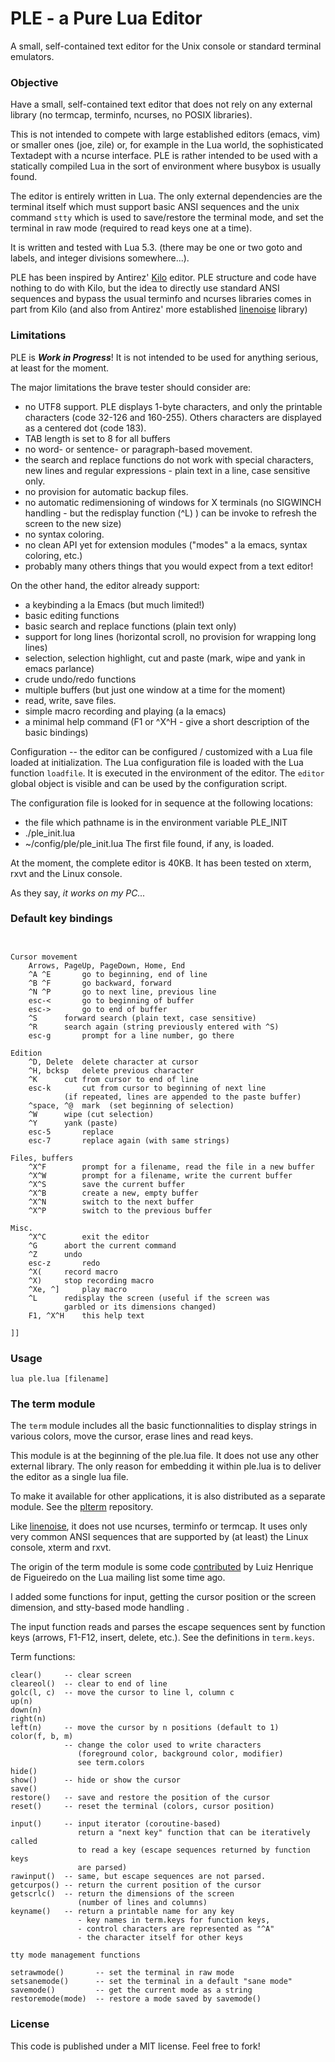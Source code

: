 # PLE - a  Pure Lua Editor

A small, self-contained text editor for the Unix console or standard terminal emulators. 

### Objective

Have a small, self-contained text editor that does not rely on any external library (no termcap, terminfo, ncurses, no POSIX libraries).

This is not intended to compete with large established editors (emacs, vim) or smaller ones (joe, zile) or, for example in the Lua world, the sophisticated Textadept with a ncurse interface.  PLE is rather intended to be used with a statically compiled Lua in the sort of environment where busybox is usually found.

The editor is entirely written in Lua.  The only external dependencies are the terminal itself which must support basic ANSI sequences and the unix command `stty` which is used to save/restore the terminal mode, and set the terminal in raw mode (required to read keys one at a time).

It is written and tested with Lua 5.3. (there may be one or two goto and labels, and integer divisions somewhere...).  

PLE has been inspired by Antirez' [Kilo](https://github.com/antirez/kilo) editor. PLE structure and code have nothing to do with Kilo, but the idea to directly use standard ANSI sequences and bypass the usual terminfo and ncurses libraries comes in part from Kilo (and also from Antirez' more established [linenoise](https://github.com/antirez/linenoise) library)

### Limitations

PLE is ***Work in Progress***! It is not intended to be used for anything serious, at least for the moment.

The major limitations the brave tester should consider are:
- no UTF8 support. PLE displays 1-byte characters, and only the printable characters (code 32-126 and 160-255). Others characters are displayed as a centered dot (code 183).
- TAB length is set to 8 for all buffers
- no word- or sentence- or paragraph-based movement.
- the search and replace functions do not work with special characters, new lines and regular expressions - plain text in a line, case sensitive only.
- no provision for automatic backup files.
- no automatic redimensioning of windows for X terminals 
(no SIGWINCH handling - but the redisplay function (^L) ) can be invoke to refresh the screen to the new size)
- no syntax coloring.
- no clean API yet for extension modules ("modes" a la emacs, syntax coloring, etc.)
- probably many others things that you would expect from a text editor!

On the other hand, the editor already support:
- a keybinding  a la Emacs (but much limited!)
- basic editing functions
- basic search and replace functions (plain text only)
- support for long lines (horizontal scroll, no provision for wrapping long lines)
- selection, selection highlight, cut and paste (mark, wipe and yank in emacs parlance)
- crude undo/redo functions
- multiple buffers (but just one window at a time for the moment)
- read, write, save files.
- simple macro recording and playing (a la emacs)
- a minimal help command (F1 or ^X^H - give a short description of the basic bindings)

Configuration -- the editor can be configured / customized with a 
Lua file loaded at initialization. The Lua configuration file is loaded 
with the Lua function `loadfile`. It is executed in the environment of the editor. The `editor` global object is visible and can be used by the configuration script.

The configuration file is looked for in sequence at the following locations:
- the file which pathname is in the environment variable PLE_INIT
- ./ple_init.lua
- ~/config/ple/ple_init.lua
The first file found, if any, is loaded. 

At the moment, the complete editor is 40KB. It has been tested on xterm, rxvt and the Linux console. 

As they say, *it works on my PC...*


### Default key bindings

```


Cursor movement
	Arrows, PageUp, PageDown, Home, End
	^A ^E		go to beginning, end of line
	^B ^F		go backward, forward
	^N ^P		go to next line, previous line
	esc-<		go to beginning of buffer
	esc-> 		go to end of buffer
	^S		forward search (plain text, case sensitive)
	^R		search again (string previously entered with ^S)
 	esc-g		prompt for a line number, go there
  
Edition
	^D, Delete	delete character at cursor
	^H, bcksp	delete previous character
	^K		cut from cursor to end of line
	esc-k		cut from cursor to beginning of next line
			(if repeated, lines are appended to the paste buffer)
	^space, ^@	mark  (set beginning of selection)
	^W		wipe (cut selection)
	^Y		yank (paste)
	esc-5		replace
	esc-7		replace again (with same strings)

Files, buffers
	^X^F		prompt for a filename, read the file in a new buffer
	^X^W		prompt for a filename, write the current buffer
	^X^S		save the current buffer
	^X^B		create a new, empty buffer
	^X^N		switch to the next buffer
	^X^P		switch to the previous buffer

Misc.
	^X^C		exit the editor
	^G		abort the current command
	^Z		undo 
	esc-z		redo 
	^X(		record macro
	^X)		stop recording macro
	^Xe, ^]		play macro
	^L		redisplay the screen (useful if the screen was 
			garbled	or its dimensions changed)
	F1, ^X^H	this help text

]]
```

### Usage

`lua ple.lua [filename]`


### The term module

The `term` module includes all the basic functionnalities to display strings in various colors, move the cursor, erase lines and read keys.

This module is at the beginning of the ple.lua file. It does not use any other external library.  The only reason for embedding it within ple.lua is to deliver the editor as a single lua file.

To make it available for other applications, it is also distributed as a separate module. See the [plterm](https://github.com/philanc/plterm) repository.

Like [linenoise](https://github.com/antirez/linenoise), it does not use ncurses, terminfo or termcap. It uses only very common ANSI sequences that are supported by (at least) the Linux console, xterm and rxvt.

The origin of the term module is some code [contributed](http://lua-users.org/lists/lua-l/2009-12/msg00937.html) by Luiz Henrique de Figueiredo on the Lua mailing list some time ago.

I added some functions for input, getting the cursor position or the screen dimension, and stty-based mode handling .

The input function reads and parses the escape sequences sent by function keys (arrows, F1-F12, insert, delete, etc.). See the definitions in `term.keys`.


Term functions:
```
clear()     -- clear screen
cleareol()  -- clear to end of line
golc(l, c)  -- move the cursor to line l, column c
up(n)
down(n)
right(n)
left(n)     -- move the cursor by n positions (default to 1)
color(f, b, m)
            -- change the color used to write characters
			   (foreground color, background color, modifier)
			   see term.colors
hide()
show()      -- hide or show the cursor
save()
restore()   -- save and restore the position of the cursor
reset()     -- reset the terminal (colors, cursor position)

input()     -- input iterator (coroutine-based)
		       return a "next key" function that can be iteratively called 
			   to read a key (escape sequences returned by function keys 
			   are parsed)
rawinput()  -- same, but escape sequences are not parsed.
getcurpos() -- return the current position of the cursor
getscrlc()  -- return the dimensions of the screen 
               (number of lines and columns)
keyname()   -- return a printable name for any key
               - key names in term.keys for function keys,
			   - control characters are represented as "^A"
			   - the character itself for other keys

tty mode management functions

setrawmode()       -- set the terminal in raw mode
setsanemode()      -- set the terminal in a default "sane mode"
savemode()         -- get the current mode as a string
restoremode(mode)  -- restore a mode saved by savemode()

```

### License

This code is published under a MIT license. Feel free to fork!




